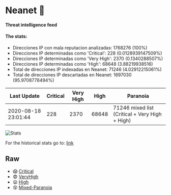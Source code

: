 # Neanet :hocho:
#### Threat intelligence feed
#### The stats:

- Direcciones IP con mala reputacion analizadas: 1768276 (100%)
- Direcciones IP determinadas como 'Critical':  228 (0.0128939147509%)
- Direcciones IP determinadas como 'Very High':  2370 (0.1340288507%)
- Direcciones IP determinadas como 'High':  68648 (3.88219938516)
- Total de direcciones IP indexadas en Neanet:  71246 (4.02912215061%)
- Total de direcciones IP descartadas en Neanet:  1697030 (95.9708778494%)

| Last Update | Critical | Very High | High | Paranoia |
| --- | --- | --- | --- | --- |
| 2020-08-18 23:01:44 | 228 | 2370 | 68648 | 71246 mixed list (Critical + Very High + High)|

![Stats](https://docs.google.com/spreadsheets/d/e/2PACX-1vSnaNMIXVabIpDJjufMlzH7poXnshF3mgd8Is1g9ytUEzVsP5my4Trn8f-xkoLLQ38xpL3HtmUexLo6/pubchart?oid=501124687&format=image)

For the historical stats go to: [link](/stats.csv)
## Raw
- :scream: [Critical](https://raw.githubusercontent.com/JavaGarcia/Neanet/master/blacklists/neanet_critical.txt)
- :fearful: [VeryHigh](https://raw.githubusercontent.com/JavaGarcia/Neanet/master/blacklists/neanet_veryHigh.txtt)
- :frowning: [High](https://raw.githubusercontent.com/JavaGarcia/Neanet/master/blacklists/neanet_high.txt)
- :dizzy_face: [Mixed-Paranoia](https://raw.githubusercontent.com/JavaGarcia/Neanet/master/blacklists/neanet_all.txt)

























































































































































































































































































